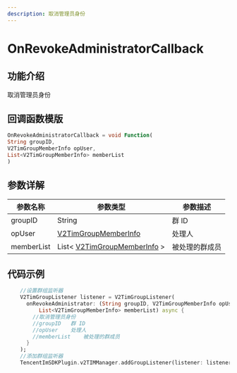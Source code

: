 ```yaml
---
description: 取消管理员身份
---
```


# OnRevokeAdministratorCallback

## 功能介绍

取消管理员身份

## 回调函数模版

```dart
OnRevokeAdministratorCallback = void Function(
String groupID,
V2TimGroupMemberInfo opUser,
List<V2TimGroupMemberInfo> memberList
)
```

## 参数详解

| 参数名称       | 参数类型                                                                           | 参数描述    |
| ---------- | ------------------------------------------------------------------------------ | ------- |
| groupID    | String                                                                         | 群 ID    |
| opUser     | [V2TimGroupMemberInfo](../keyClass/group/v2timgroupmemberinfo.md)         | 处理人     |
| memberList | List< [V2TimGroupMemberInfo](../keyClass/group/v2timgroupmemberinfo.md) > | 被处理的群成员 |

## 代码示例

```dart
    //设置群组监听器
    V2TimGroupListener listener = V2TimGroupListener(
      onRevokeAdministrator: (String groupID, V2TimGroupMemberInfo opUser,
          List<V2TimGroupMemberInfo> memberList) async {
        //取消管理员身份
        //groupID	群 ID
        //opUser	处理人
        //memberList	被处理的群成员
      }
    );
    //添加群组监听器
    TencentImSDKPlugin.v2TIMManager.addGroupListener(listener: listener);
```
